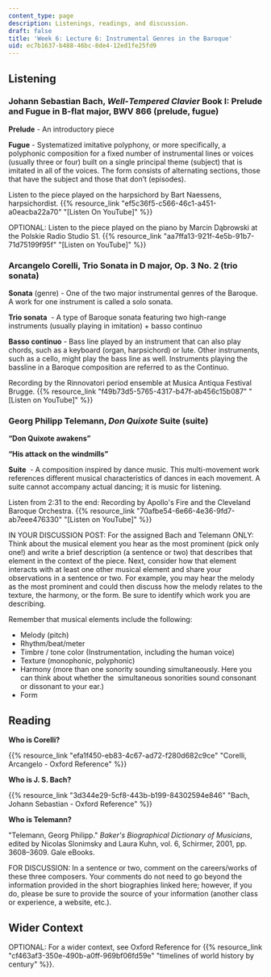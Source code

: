 ```yaml
---
content_type: page
description: Listenings, readings, and discussion.
draft: false
title: 'Week 6: Lecture 6: Instrumental Genres in the Baroque'
uid: ec7b1637-b488-46bc-8de4-12ed1fe25fd9
---
```

## Listening

### Johann Sebastian Bach, *Well*\-*Tempered Clavier* Book I: Prelude and Fugue in B-flat major, BWV 866 (prelude, fugue)

**Prelude** - An introductory piece

**Fugue** - Systematized imitative polyphony, or more specifically, a polyphonic composition for a fixed number of instrumental lines or voices (usually three or four) built on a single principal theme (subject) that is imitated in all of the voices. The form consists of alternating sections, those that have the subject and those that don’t (episodes). 

Listen to the piece played on the harpsichord by Bart Naessens, harpsichordist. {{% resource_link "ef5c36f5-c566-46c1-a451-a0eacba22a70" "\[Listen On YouTube\]" %}}

OPTIONAL: Listen to the piece played on the piano by Marcin Dąbrowski at the Polskie Radio Studio S1. {{% resource_link "aa7ffa13-921f-4e5b-91b7-71d75199f95f" "\[Listen on YouTube\]" %}}

### Arcangelo Corelli, Trio Sonata in D major, Op. 3 No. 2 (trio sonata)

**Sonata** (genre) - One of the two major instrumental genres of the Baroque. A work for one instrument is called a solo sonata. 

**Trio sonata**  - A type of Baroque sonata featuring two high-range instruments (usually playing in imitation) + basso continuo 

**Basso continuo** - Bass line played by an instrument that can also play chords, such as a keyboard (organ, harpsichord) or lute. Other instruments, such as a cello, might play the bass line as well. Instruments playing the bassline in a Baroque composition are referred to as the Continuo. 

Recording by the Rinnovatori period ensemble at Musica Antiqua Festival Brugge. {{% resource_link "f49b73d5-5765-4317-b47f-ab456c15b087" "\[Listen on YouTube\]" %}}

### Georg Philipp Telemann, *Don Quixote* Suite (suite)

**“Don Quixote awakens”**  

**“His attack on the windmills”** 

**Suite**  - A composition inspired by dance music. This multi-movement work references different musical characteristics of dances in each movement. A suite cannot accompany actual dancing; it is music for listening. 

Listen from 2:31 to the end: Recording by Apollo's Fire and the Cleveland Baroque Orchestra. {{% resource_link "70afbe54-6e66-4e36-9fd7-ab7eee476330" "\[Listen on YouTube\]" %}}

IN YOUR DISCUSSION POST: For the assigned Bach and Telemann ONLY: Think about the musical element you hear as the most prominent (pick only one!) and write a brief description (a sentence or two) that describes that element in the context of the piece. Next, consider how that element interacts with at least one other musical element and share your observations in a sentence or two. For example, you may hear the melody as the most prominent and could then discuss how the melody relates to the texture, the harmony, or the form. Be sure to identify which work you are describing. 

Remember that musical elements include the following: 

- Melody (pitch)  
- Rhythm/beat/meter  
- Timbre / tone color (Instrumentation, including the human voice) 
- Texture (monophonic, polyphonic) 
- Harmony (more than one sonority sounding simultaneously. Here you can think about whether the  simultaneous sonorities sound consonant or dissonant to your ear.) 
- Form

## Reading

**Who is Corelli?**

{{% resource_link "efa1f450-eb83-4c67-ad72-f280d682c9ce" "Corelli, Arcangelo - Oxford Reference" %}}

**Who is J. S. Bach?**

{{% resource_link "3d344e29-5cf8-443b-b199-84302594e846" "Bach, Johann Sebastian - Oxford Reference" %}}

**Who is Telemann?**

"Telemann, Georg Philipp." *Baker's Biographical Dictionary of Musicians*, edited by Nicolas Slonimsky and Laura Kuhn, vol. 6, Schirmer, 2001, pp. 3608–3609. Gale eBooks.

FOR DISCUSSION: In a sentence or two, comment on the careers/works of these three composers. Your comments do not need to go beyond the information provided in the short biographies linked here; however, if you do, please be sure to provide the source of your information (another class or experience, a website, etc.).  

## Wider Context

OPTIONAL: For a wider context, see Oxford Reference for {{% resource_link "cf463af3-350e-490b-a0ff-969bf06fd59e" "timelines of world history by century" %}}.